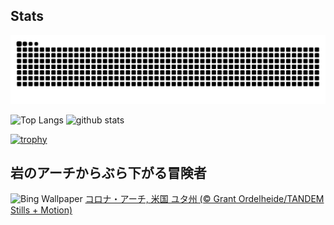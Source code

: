 ## Stats
<picture>
  <source media="(prefers-color-scheme: dark)" srcset="https://raw.githubusercontent.com/ba230t/ba230t/output/github-contribution-grid-snake-dark.svg">
  <source media="(prefers-color-scheme: light)" srcset="https://raw.githubusercontent.com/ba230t/ba230t/output/github-contribution-grid-snake.svg">
  <img alt="github contribution grid snake animation" src="https://raw.githubusercontent.com/ba230t/ba230t/output/github-contribution-grid-snake.svg">
</picture>

<p align="left">
  <img alt="Top Langs" height="150px" src="https://github-readme-stats.vercel.app/api/top-langs/?username=ba230t&layout=compact&theme=transparent" />
  <img alt="github stats" height="150px" src="https://github-readme-stats.vercel.app/api?username=ba230t&theme=transparent" />
</p>

[![trophy](https://github-profile-trophy.vercel.app/?username=ba230t&theme=transparent&column=7)](https://github.com/ryo-ma/github-profile-trophy)


<!-- Bing Wallpaper Start -->
## 岩のアーチからぶら下がる冒険者
![Bing Wallpaper](https://www.bing.com/th?id=OHR.CoronaArch_JA-JP2223848865_1920x1080.jpg&rf=LaDigue_1920x1080.jpg&pid=hp)
[コロナ・アーチ, 米国 ユタ州 (© Grant Ordelheide/TANDEM Stills + Motion)](https://www.bing.com/search?q=%E3%82%B3%E3%83%AD%E3%83%8A%E3%83%BB%E3%82%A2%E3%83%BC%E3%83%81&form=hpcapt&filters=HpDate%3a%2220250812_1500%22)
<!-- Bing Wallpaper End -->
